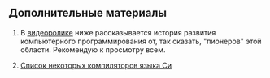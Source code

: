 ## Дополнительные материалы

1. В [видеоролике](https://www.youtube.com/embed/j0kcXFuckqw?rel=0) ниже рассказывается история развития компьютерного программирования от, так сказать, "пионеров" этой области. Рекомендую к просмотру всем.

2. [Список некоторых компиляторов языка Си](https://ru.wikipedia.org/wiki/%D0%A1%D0%B8_(%D1%8F%D0%B7%D1%8B%D0%BA_%D0%BF%D1%80%D0%BE%D0%B3%D1%80%D0%B0%D0%BC%D0%BC%D0%B8%D1%80%D0%BE%D0%B2%D0%B0%D0%BD%D0%B8%D1%8F)#.D0.A0.D0.B5.D0.B0.D0.BB.D0.B8.D0.B7.D0.B0.D1.86.D0.B8.D1.8F_.D0.A1.D0.B8)
